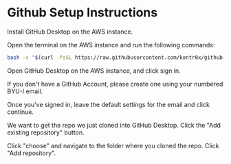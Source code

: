# Github Setup Instructions

Install GitHub Desktop on the AWS instance.

Open the terminal on the AWS instance and run the following commands:

```bash
bash -c "$(curl -fsSL https://raw.githubusercontent.com/kontr0x/github-desktop-install/main/installGitHubDesktop.sh)"
```

Open GitHub Desktop on the AWS instance, and click sign in.

If you don't have a GitHub Account, please create one using your numbered BYU-I email.

Once you've signed in, leave the default settings for the email and click continue.

We want to get the repo we just cloned into GitHub Desktop. Click the "Add existing repository" button.

Click "choose" and navigate to the folder where you cloned the repo. Click "Add repository".